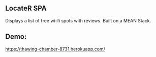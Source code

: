 ## LocateR SPA
Displays a list of free wi-fi spots with reviews. Built on a MEAN Stack.

## Demo:
https://thawing-chamber-8731.herokuapp.com/

